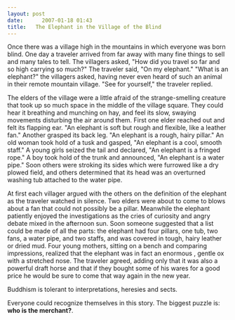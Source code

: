 ```yaml
---
layout: post
date:      2007-01-18 01:43
title:   The Elephant in the Village of the Blind
---
```


Once there was a village high in the mountains in which everyone was born
blind. One day a traveler arrived from far away with many fine things to
sell and many tales to tell. The villagers asked, "How did you travel so far
and so high carrying so much?" The traveler said, "On my elephant." "What is
an elephant?" the villagers asked, having never even heard of such an animal
in their remote mountain village. "See for yourself," the traveler replied.

The elders of the village were a little afraid of the strange-smelling
creature  that took up so much space in the middle of the village square.
They could hear it breathing and munching on hay, and feel its slow, swaying
movements disturbing the air around them. First one elder reached out and
felt its flapping ear. "An elephant is soft but rough and flexible, like a
leather fan." Another grasped its back leg. "An elephant is a rough, hairy
pillar." An old woman took hold of a tusk and gasped, "An elephant is a
cool, smooth staff." A young girls seized the tail and declared, "An
elephant is a fringed rope." A boy took hold of the trunk and announced, "An
elephant is a water pipe." Soon others were stroking its sides which were
furrowed like a dry plowed field, and others determined that its head was an
overturned washing tub attached to the water pipe.

At first each villager argued with the others on the definition of the
elephant as the traveler watched in silence. Two elders were about to come
to blows about a fan that could not possibly be a pillar. Meanwhile the
elephant patiently enjoyed the investigations as the cries of curiosity and
angry debate mixed in the afternoon sun. Soon someone suggested that a list
could be made of all the parts: the elephant had four pillars, one tub, two
fans, a  water pipe, and two staffs, and was covered in tough, hairy leather
or dried mud. Four young mothers, sitting on a bench and comparing
impressions, realized that the elephant was in fact an enormous , gentle ox
with a stretched nose. The traveler agreed, adding only that it was also a
powerful draft horse and that if they bought some of his wares for a good
price he would be sure to come that way again in the new year.

Buddhism is tolerant to interpretations, heresies and sects.

Everyone could recognize themselves in this story.
The biggest puzzle is: **who is the merchant?**.
